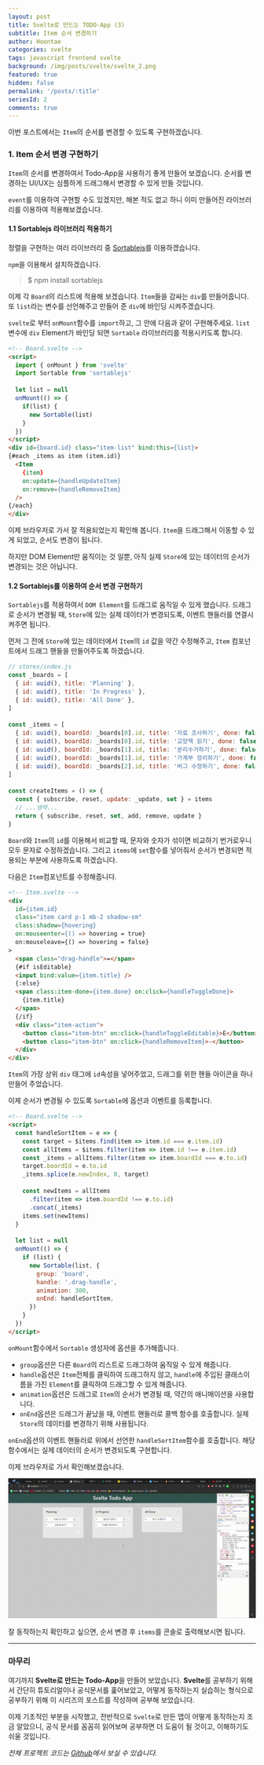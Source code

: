 ```yaml
---
layout: post
title: Svelte로 만드는 TODO-App (3)
subtitle: Item 순서 변경하기
author: Hoontae
categories: svelte
tags: javascript frontend svelte
background: /img/posts/svelte/svelte_2.png
featured: true
hidden: false
permalink: '/posts/:title'
seriesId: 2
comments: true
---
```


이번 포스트에서는 `Item`의 순서를 변경할 수 있도록 구현하겠습니다.

### 1. Item 순서 변경 구현하기

`Item`의 순서를 변경하여서 Todo-App을 사용하기 좋게 만들어 보겠습니다. 순서를 변경하는 UI/UX는 심플하게 드래그해서 변경할 수 있게 만들 것입니다.

`event`를 이용하여 구현할 수도 있겠지만, 해본 적도 없고 하니 이미 만들어진 라이브러리를 이용하여 적용해보겠습니다.

#### 1.1 Sortablejs 라이브러리 적용하기

정렬을 구현하는 여러 라이브러리 중 [Sortablejs](https://github.com/SortableJS/Sortable)를 이용하겠습니다.

`npm`을 이용해서 설치하겠습니다.

> $ npm install sortablejs

이제 각 `Board`의 리스트에 적용해 보겠습니다. `Item`들을 감싸는 `div`를 만들어줍니다. 또 `list`라는 변수를 선언해주고 만들어 준 `div`에 바인딩 시켜주겠습니다.

`svelte`로 부터 `onMount`함수를 `import`하고, 그 안에 다음과 같이 구현해주세요. `list`변수에 `div` Element가 바인딩 되면 `Sortable` 라이브러리를 적용시키도록 합니다.

```html
<!-- Board.svelte -->
<script>
  import { onMount } from 'svelte'
  import Sortable from 'sortablejs'
  
  let list = null
  onMount(() => {
    if(list) {
      new Sortable(list)
    }
  })
</script>
<div id={board.id} class="item-list" bind:this={list}>
{#each _items as item (item.id)}
  <Item
    {item}
    on:update={handleUpdateItem}
    on:remove={handleRemoveItem}
  />
{/each}
</div>
```

이제 브라우저로 가서 잘 적용되었는지 확인해 봅니다. `Item`을 드래그해서 이동할 수 있게 되었고, 순서도 변경이 됩니다.

하지만 DOM Element만 움직이는 것 일뿐, 아직 실제 `Store`에 있는 데이터의 순서가 변경되는 것은 아닙니다.

#### 1.2 Sortablejs를 이용하여 순서 변경 구현하기

`Sortablejs`를 적용하여서 `DOM Element`를 드래그로 움직일 수 있게 했습니다. 드래그로 순서가 변경될 때, `Store`에 있는 실제 데이터가 변경되도록, 이벤트 핸들러를 연결시켜주면 됩니다.

먼저 그 전에 `Store`에 있는 데이터에서 `Item`의 `id` 값을 약간 수정해주고, `Item` 컴포넌트에서 드래그 핸들을 만들어주도록 하겠습니다.

```js
// stores/index.js
const _boards = [
  { id: uuid(), title: 'Planning' },
  { id: uuid(), title: 'In Progress' },
  { id: uuid(), title: 'All Done' },
]

const _items = [
  { id: uuid(), boardId: _boards[0].id, title: '자료 조사하기', done: false },
  { id: uuid(), boardId: _boards[0].id, title: '교양책 읽기', done: false },
  { id: uuid(), boardId: _boards[1].id, title: '분리수거하기', done: false },
  { id: uuid(), boardId: _boards[1].id, title: '가계부 정리하기', done: false },
  { id: uuid(), boardId: _boards[2].id, title: '버그 수정하기', done: false },
]

const createItems = () => {
  const { subscribe, reset, update: _update, set } = items
  // ...생략...
  return { subscribe, reset, set, add, remove, update }
}
```

`Board`와 `Item`의 `id`를 이용해서 비교할 때, 문자와 숫자가 섞이면 비교하기 번거로우니 모두 문자로 수정하겠습니다. 그리고 `items`에 `set`함수를 넣어줘서 순서가 변경되면 적용되는 부분에 사용하도록 하겠습니다.

다음은 `Item`컴포넌트를 수정해줍니다.

```html
<!-- Item.svelte -->
<div
  id={item.id}
  class="item card p-1 mb-2 shadow-sm"
  class:shadow={hovering}
  on:mouseenter={() => hovering = true}
  on:mouseleave={() => hovering = false}
>
  <span class="drag-handle">=</span>
  {#if isEditable}
  <input bind:value={item.title} />
  {:else}
  <span class:item-done={item.done} on:click={handleToggleDone}>
    {item.title}
  </span>
  {/if}
  <div class="item-action">
    <button class="item-btn" on:click={handleToggleEditable}>E</button>
    <button class="item-btn" on:click={handleRemoveItem}>-</button>
  </div>
</div>
```

`Item`의 가장 상위 `div` 태그에 `id`속성을 넣어주었고, 드래그를 위한 핸들 아이콘을 하나 만들어 주었습니다.

이제 순서가 변경될 수 있도록 `Sortable`에 옵션과 이벤트를 등록합니다.

```html
<!-- Board.svelte -->
<script>
  const handleSortItem = e => {
    const target = $items.find(item => item.id === e.item.id)
    const allItems = $items.filter(item => item.id !== e.item.id)
    const _items = allItems.filter(item => item.boardId === e.to.id)
    target.boardId = e.to.id
    _items.splice(e.newIndex, 0, target)

    const newItems = allItems
      .filter(item => item.boardId !== e.to.id)
      .concat(_items)
    items.set(newItems)
  }

  let list = null
  onMount(() => {
    if (list) {
      new Sortable(list, {
        group: 'board',
        handle: '.drag-handle',
        animation: 300,
        onEnd: handleSortItem,
      })
    }
  })
</script>
```

`onMount`함수에서 `Sortable` 생성자에 옵션을 추가해줍니다.

- `group`옵션은 다른 `Board`의 리스트로 드래그하여 움직일 수 있게 해줍니다.
- `handle`옵션은 `Item`전체를 클릭하여 드래그하지 않고, `handle`에 주입된 클래스이름을 가진 `Element`를 클릭하여 드래그할 수 있게 해줍니다.
- `animation`옵션은 드래그로 `Item`의 순서가 변경될 때, 약간의 애니매이션을 사용합니다.
- `onEnd`옵션은 드래그가 끝났을 때, 이벤트 핸들러로 콜백 함수를 호출합니다. 실제 `Store`의 데이터를 변경하기 위해 사용됩니다.

`onEnd`옵션의 이벤트 핸들러로 위에서 선언한 `handleSortItem`함수를 호출합니다. 해당 함수에서는 실제 데이터의 순서가 변경되도록 구현합니다.

이제 브라우저로 가서 확인해보겠습니다.

![svelte drag item](/img/posts/svelte/svelte_drag_item.gif)

잘 동작하는지 확인하고 싶으면, 순서 변경 후 `items`를 콘솔로 출력해보시면 됩니다.

---

### 마무리

여기까지 **Svelte로 만드는 Todo-App**을 만들어 보았습니다. **Svelte**를 공부하기 위해서 간단히 튜토리얼이나 공식문서를 훑어보았고, 어떻게 동작하는지 실습하는 형식으로 공부하기 위해 이 시리즈의 포스트를 작성하며 공부해 보았습니다.

이제 기초적인 부분을 시작했고, 전반적으로 `Svelte`로 만든 앱이 어떻게 동작하는지 조금 알았으니, 공식 문서를 꼼꼼히 읽어보며 공부하면 더 도움이 될 것이고, 이해하기도 쉬울 것입니다.

*전체 프로젝트 코드는 [Github](https://github.com/hoontae24/hello-svelte)에서 보실 수 있습니다.*
